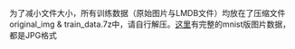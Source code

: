 为了减小文件大小，所有训练数据（原始图片与LMDB文件）均放在了压缩文件original_img & train_data.7z中，请自行解压。[这里][0]有完整的mnist版图片数据，都是JPG格式



[0]:http://pan.baidu.com/s/1boR8seb